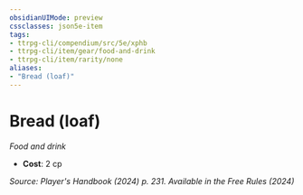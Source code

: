 ```yaml
---
obsidianUIMode: preview
cssclasses: json5e-item
tags:
- ttrpg-cli/compendium/src/5e/xphb
- ttrpg-cli/item/gear/food-and-drink
- ttrpg-cli/item/rarity/none
aliases: 
- "Bread (loaf)"
---
```

# Bread (loaf)
*Food and drink*  


- **Cost**: 2 cp

*Source: Player's Handbook (2024) p. 231. Available in the Free Rules (2024)*